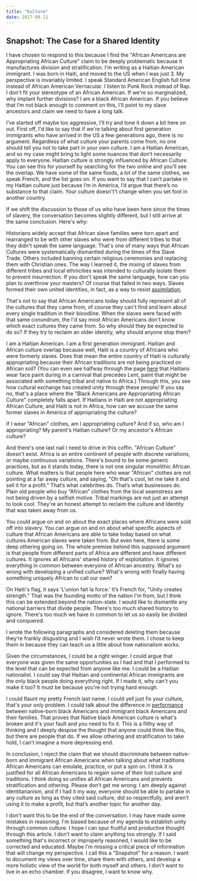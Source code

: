 ```yaml
---
title: "Kulture"
date: 2017-08-11
---
```


## Snapshot: The Case for a Shared Identity

I have chosen to respond to this because I find the "African Americans are Appropriating African Culture" claim to be deeply problematic because it manufactures division and stratification. I'm writing as a Haitian American immigrant. I was born in Haiti, and moved to the US when I was just 3. My perspective is invariably limited. I speak Standard American English full time instead of African American Vernacular. I listen to Punk Rock instead of Rap. I don't fit your stereotype of an African American. If we're so marginalized, why implant further divisions? I am a black African American. If you believe that I’m not black enough to comment on this, I'll point to my slave ancestors and claim we need to have a long talk.

I’ve started off maybe too aggressive, I’ll try and tone it down a bit here on out. First off, I'd like to say that if we're talking about first generation immigrants who have arrived in the US a few generations ago, there is no argument. Regardless of what culture your parents come from, no one should tell you not to take part in your own culture. I am a Haitian American, and so my case might bring to light some nuances that don’t necessarily apply to everyone. Haitian culture is strongly influenced by African Culture. You can see this for yourself by searching for the two online and you’ll see the overlap. We have some of the same foods, a lot of the same clothes, we speak French, and the list goes on. If you want to say that I can’t partake in my Haitian culture just because I’m in America, I’d argue that there’s no substance to that claim. Your culture doesn't’t change when you set foot in another country.

If we shift the discussion to those of us who have been here since the times of slavery, the conversation becomes slightly different, but I still arrive at the same conclusion. Here's why:

Historians widely accept that African slave families were torn apart and rearranged to be with other slaves who were from different tribes to that they didn't speak the same language. That's one of many ways that African Cultures were systematically dismantled during the times of the Slave Trade. Others included banning certain religious ceremonies and replacing them with Christian ones. The way I learned it, the mixing of slaves from different tribes and local ethnicities was intended to culturally isolate them to prevent insurrection. If you don't speak the same language, how can you plan to overthrow your masters? Of course that failed in two ways. Slaves formed their own united identities, in fact, as a way to resist [assimilation](https://en.wikipedia.org/wiki/The_Slave_Community%23cite_note-11&sa=D&ust=1502508747701000&usg=AFQjCNH57CP5dk4UCDhAfDs2XlQYrH5OIw).

That's not to say that African Americans today should fully represent all of the cultures that they came from, of course they can't find and learn about every single tradition in their bloodline. When the slaves were faced with that same conundrum, the I'd say most African Americans don't know which exact cultures they came from. So why should they be expected to do so? If they try to reclaim an older identity, why should anyone stop them? 

I am a Haitian American. I am a first generation immigrant. Haitian and African culture overlap because well, Haiti is a country of Africans who were formerly slaves. Does that mean the entire country of Haiti is culturally appropriating because their African traditions are not being practiced on African soil? (You can even see halfway through the page [here](http://www.everyculture.com/Ge-It/Haiti.html) that Haitians wear face paint during in a carnival that precedes Lent, paint that might be associated with something tribal and native to Africa.) Through this, you see how cultural exchange has created unity through these people/ If you say no, that's a place where the "Black Americans are Appropriating African Culture" completely falls apart. If Haitians in Haiti are not appropriating African Culture, and Haiti is not in Africa, how can we accuse the same former slaves in America of appropriating the culture?

If I wear "African" clothes, am I appropriating culture? And if so, who am I appropriating? My parent's Haitian culture? Or my ancestor's African culture?

And there's one last nail I need to drive in this coffin. "African Culture" doesn't exist. Africa is an entire continent of people with discrete variations, or maybe continuous variations. There's bound to be some generic practices, but as it stands today, there is not one singular monolithic African culture. What matters is that people here who wear "African" clothes are not pointing at a far away culture, and saying, "Oh that's cool, let me take it and sell it for a profit." That’s what celebrities do. That’s what businesses do. Plain old people who buy “African” clothes from the local seamstress are not being driven by a selfish motive. Tribal markings are not just an attempt to look cool. They're an honest attempt to reclaim the culture and Identity that was taken away from us.

You could argue on and on about the exact places where Africans were sold off into slavery. You can argue on and on about what specific aspects of culture that African Americans are able to take today based on what cultures American slaves were taken from. But even here, there is some deep othering going on. The whole premise behind this supposed argument is that people from different parts of Africa are different and have different cultures. It ignores all Africans' shared history of exploitation. It ignores everything in common between everyone of African ancestry. What's so wrong with developing a unified culture? What's wrong with finally having something uniquely African to call our own?

On Haiti's flag, it says 'L'union fait la force.' It’s French for, "Unity creates strength." That was the founding motto of the nation I'm from, but I think this can be extended beyond the nation-state. I would like to dismantle any national barriers that divide people. There's too much shared history to ignore. There's too much we have in common to let us so easily be divided and conquered.

I wrote the following paragraphs and considered deleting them because they’re frankly disgusting and I wish I’d never wrote them. I chose to keep them in because they can teach us a little about how nationalism works.

Given the circumstances, I could be a right winger. I could argue that everyone was given the same opportunities as I had and that I performed to the level that can be expected from anyone like me. I could be a Haitian nationalist. I could say that Haitian and continental African immigrants are the only black people doing everything right. If I made it, why can't you make it too? It must be because you're not trying hard enough.

I could flaunt my pretty French last name. I could yell just fix your culture, that's your only problem. I could talk about the difference in [performance](https://www.insidehighered.com/news/2009/03/17/immigrant) between native-born black Americans and immigrant black Americans and their families. That proves that Native black American culture is what's broken and it's your fault and you need to fix it. This is a filthy way of thinking and I deeply despise the thought that anyone could think like this, but there are people that do. If we allow othering and stratification to take hold, I can’t imagine a more depressing end.

In conclusion, I reject the claim that we should discriminate between native-born and immigrant African Americans when talking about what traditions African Americans can emulate, practice, or put a spin on. I think it is justified for all African Americans to regain some of their lost culture and traditions. I think doing so unifies all African Americans and prevents stratification and othering. Please don’t get me wrong: I am deeply against identitarianism, and if I had it my way, everyone should be able to partake in any culture as long as they cited said culture, did so respectfully, and aren’t using it to make a profit, but that’s another topic for another day.

I don't want this to be the end of the conversation. I may have made some mistakes in reasoning. I'm biased because of my agenda to establish unity through common culture. I hope I can spur fruitful and productive thought through this article. I don’t want to claim anything too strongly. If I said something that's incorrect or improperly reasoned, I would like to be corrected and educated. Maybe I'm missing a critical piece of information that will change my perspective. I call this a “Snapshot” for a reason. I want to document my views over time, share them with others, and develop a more holistic view of the world for both myself and others. I don't want to live in an echo chamber. If you disagree, I want to know why.
